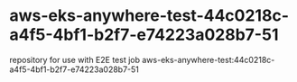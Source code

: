 # aws-eks-anywhere-test-44c0218c-a4f5-4bf1-b2f7-e74223a028b7-51
repository for use with E2E test job aws-eks-anywhere-test:44c0218c-a4f5-4bf1-b2f7-e74223a028b7-51
